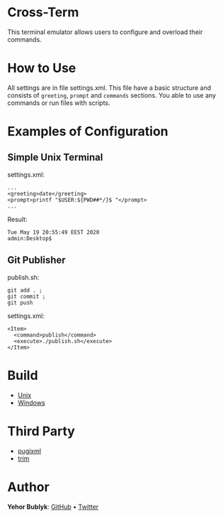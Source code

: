 # Cross-Term
This terminal emulator allows users to configure and overload their commands.
# How to Use
All settings are in file settings.xml. This file have a basic structure and consists of `greeting`, `prompt` and `commands` sections. You able to use any commands or run files with scripts. 
# Examples of Configuration
## Simple Unix Terminal
settings.xml:
```
...
<greeting>date</greeting>
<prompt>printf "$USER:${PWD##*/}$ "</prompt>
...
```
Result:
```
Tue May 19 20:55:49 EEST 2020
admin:Desktop$  
```
## Git Publisher
publish.sh:
```
git add . ;
git commit ;
git push
```
settings.xml:
```
<Item>
  <command>publish</command>
  <execute>./publish.sh</execute>
</Item>
```
# Build
- [Unix](https://github.com/yehorbk/cross-term/blob/master/docs/building-unix.md)
- [Windows](https://github.com/yehorbk/cross-term/blob/master/docs/building-windows.md)
# Third Party
- [pugixml](https://pugixml.org)
- [trim](https://stackoverflow.com/a/25385766/11804288)
# Author
**Yehor Bublyk**: [GitHub](https://github.com/yehorbk) • [Twitter](https://twitter.com/thisisyehorbk)
